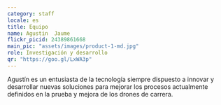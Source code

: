 ```yaml
---
category: staff
locale: es
title: Equipo
name: Agustin  Jaume
flickr_picid: 24389861668
main_pic: "assets/images/product-1-md.jpg"
role: Investigación y desarrollo
qr: "https://goo.gl/LxWA3p"
---
```


Agustín es un entusiasta de la tecnología
siempre dispuesto a innovar y desarrollar
nuevas soluciones para mejorar los
procesos actualmente definidos en la 
prueba y mejora de los drones de carrera.

